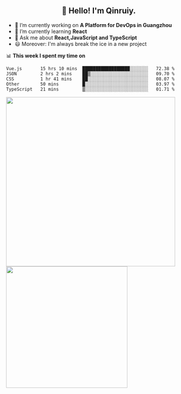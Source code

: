 <h2 align="center">👋 Hello! I'm Qinruiy.</h2>


- 🔭 I’m currently working on **A Platform for DevOps in Guangzhou**
- 🌱 I’m currently learning **React**
- 💬 Ask me about **React,JavaScript and TypeScript**
- 😃 Moreover: I'm always break the ice in a new project

📊 **This week I spent my time on**

<!--START_SECTION:waka-->
```text
Vue.js       15 hrs 10 mins  ██████████████████░░░░░░░   72.38 % 
JSON         2 hrs 2 mins    ██▒░░░░░░░░░░░░░░░░░░░░░░   09.70 % 
CSS          1 hr 41 mins    ██░░░░░░░░░░░░░░░░░░░░░░░   08.07 % 
Other        50 mins         █░░░░░░░░░░░░░░░░░░░░░░░░   03.97 % 
TypeScript   21 mins         ▒░░░░░░░░░░░░░░░░░░░░░░░░   01.71 % 
```
<!--END_SECTION:waka-->

<p>
<img align="left" width="460" src="https://github-readme-stats.vercel.app/api?username=Qinruiy&custom_title=Qrinruiy's Github Stats&theme=graywhite&hide_border=true"/> <img align="left" width="330" src="https://github-readme-stats.vercel.app/api/top-langs/?username=Qinruiy&layout=compact&theme=graywhite&hide_border=true"/>
</p>
